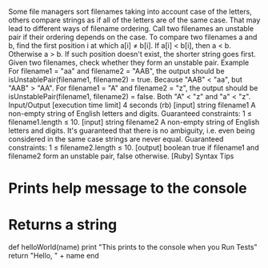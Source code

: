 Some file managers sort filenames taking into account case of the letters, others compare strings as if all of the letters are of the same case. That may lead to different ways of filename ordering.
Call two filenames an unstable pair if their ordering depends on the case.
To compare two filenames a and b, find the first position i at which a[i] ≠ b[i]. If a[i] < b[i], then a < b. Otherwise a > b. If such position doesn't exist, the shorter string goes first.
Given two filenames, check whether they form an unstable pair.
Example
For filename1 = "aa" and filename2 = "AAB", the output should be
isUnstablePair(filename1, filename2) = true.
Because "AAB" < "aa", but "AAB" > "AA".
For filename1 = "A" and filename2 = "z", the output should be
isUnstablePair(filename1, filename2) = false.
Both "A" < "z" and "a" < "z".
Input/Output
[execution time limit] 4 seconds (rb)
[input] string filename1
A non-empty string of English letters and digits.
Guaranteed constraints:
1 ≤ filename1.length ≤ 10.
[input] string filename2
A non-empty string of English letters and digits. It's guaranteed that there is no ambiguity, i.e. even being considered in the same case strings are never equal.
Guaranteed constraints:
1 ≤ filename2.length ≤ 10.
[output] boolean
true if filename1 and filename2 form an unstable pair, false otherwise.
[Ruby] Syntax Tips
# Prints help message to the console
# Returns a string
def helloWorld(name)
    print "This prints to the console when you Run Tests"
    return "Hello, " + name
end
